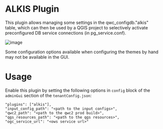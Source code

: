 ALKIS Plugin
============

This plugin allows managing some settings in the qwc_configdb."alkis" table, which can then be used by a QGIS project to selectively activate preconfigured DB service connections (in pg_service.conf).

![image](https://github.com/qwc-services/qwc-admin-gui/assets/8257055/fc41a58f-b777-46c6-8eec-55efd83193ab)

Some configuration options available when configuring the themes by hand may not be available in the GUI.

Usage
=====

Enable this plugin by setting the following options in `config` block of the `adminGui` section of the `tenantConfig.json`:

    "plugins": ["alkis"],
    "input_config_path": "<path to the input configs>",
    "qwc2_path": "<path to the qwc2 prod build>",
    "qgs_resources_path": "<path to the qgs resources>",
    "ogc_service_url": "<ows service url>"

